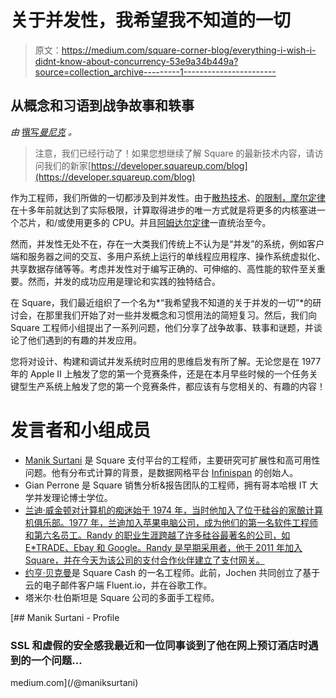 # 关于并发性，我希望我不知道的一切

> 原文：<https://medium.com/square-corner-blog/everything-i-wish-i-didnt-know-about-concurrency-53e9a34b449a?source=collection_archive---------1----------------------->

## 从概念和习语到战争故事和轶事

*由* [撰写*曼尼克*](https://medium.com/u/cb858ba411a5?source=post_page-----53e9a34b449a--------------------------------) *。*

> 注意，我们已经行动了！如果您想继续了解 Square 的最新技术内容，请访问我们的新家[https://developer.squareup.com/blog](https://developer.squareup.com/blog)

作为工程师，我们所做的一切都涉及到并发性。由于[散热技术](http://www.wired.com/2008/09/battling-the-co/)、[的限制，摩尔定律](http://en.wikipedia.org/wiki/Moore%27s_law)在十多年前就达到了实际极限，计算取得进步的唯一方式就是将更多的内核塞进一个芯片，和/或使用更多的 CPU。并且[阿姆达尔定律](http://en.wikipedia.org/wiki/Amdahl%27s_law)一直统治至今。

然而，并发性无处不在，存在一大类我们传统上不认为是“并发”的系统，例如客户端和服务器之间的交互、多用户系统上运行的单线程应用程序、操作系统虚拟化、共享数据存储等等。考虑并发性对于编写正确的、可伸缩的、高性能的软件至关重要。然而，并发的成功应用是理论和实践的独特结合。

在 Square，我们最近组织了一个名为*“我希望我不知道的关于并发的一切”*的研讨会，在那里我们开始了对一些并发概念和习惯用法的简短复习。然后，我们向 Square 工程师小组提出了一系列问题，他们分享了战争故事、轶事和谜题，并谈论了他们遇到的有趣的并发应用。

您将对设计、构建和调试并发系统时应用的思维启发有所了解。无论您是在 1977 年的 Apple II 上触发了您的第一个竞赛条件，还是在本月早些时候的一个任务关键型生产系统上触发了您的第一个竞赛条件，都应该有与您相关的、有趣的内容！

# 发言者和小组成员

*   [Manik Surtani](https://twitter.com/maniksurtani) 是 Square 支付平台的工程师，主要研究可扩展性和高可用性问题。他有分布式计算的背景，是数据网格平台 [Infinispan](http://www.infinispan.org/) 的创始人。
*   Gian Perrone 是 Square 销售分析&报告团队的工程师，拥有哥本哈根 IT 大学并发理论博士学位。
*   [兰迪·威金顿对计算机的痴迷始于 1974 年，当时他加入了位于硅谷的家酿计算机俱乐部。1977 年，兰迪加入苹果电脑公司，成为他们的第一名软件工程师和第六名员工。Randy 的职业生涯跨越了许多硅谷最著名的公司，如 E*TRADE、Ebay 和 Google。Randy 是早期采用者，他于 2011 年加入 Square，并在今天为该公司的支付合作伙伴建立了支付网关。](https://twitter.com/squarenerd)
*   [约亨·贝克曼](https://twitter.com/__jochen__)是 Square Cash 的一名工程师。此前，Jochen 共同创立了基于云的电子邮件客户端 Fluent.io，并在谷歌工作。
*   塔米尔·杜伯斯坦是 Square 公司的多面手工程师。

[](/@maniksurtani) [## Manik Surtani - Profile

### SSL 和虚假的安全感我最近和一位同事谈到了他在网上预订酒店时遇到的一个问题…

medium.com](/@maniksurtani)